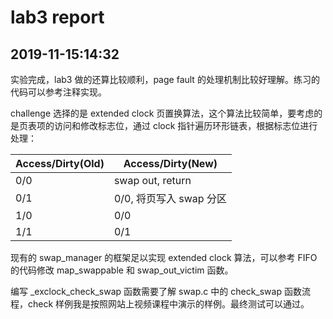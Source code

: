 # lab3 report

## 2019-11-15:14:32

实验完成，lab3 做的还算比较顺利，page fault 的处理机制比较好理解。练习的代码可以参考注释实现。

challenge 选择的是 extended clock 页置换算法，这个算法比较简单，要考虑的是页表项的访问和修改标志位，通过 clock 指针遍历环形链表，根据标志位进行处理：

| Access/Dirty(Old) | Access/Dirty(New)       |
| ----------------- | ----------------------- |
| 0/0               | swap out, return        |
| 0/1               | 0/0, 将页写入 swap 分区 |
| 1/0               | 0/0                     |
| 1/1               | 0/1                     |

现有的 swap_manager 的框架足以实现 extended clock 算法，可以参考 FIFO 的代码修改 map_swappable 和 swap_out_victim 函数。

编写 \_exclock_check_swap 函数需要了解 swap.c 中的 check_swap 函数流程，check 样例我是按照网站上视频课程中演示的样例。最终测试可以通过。
